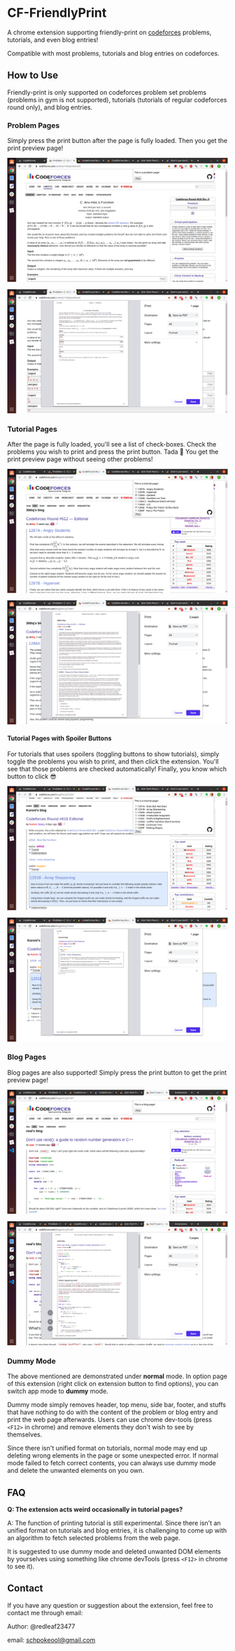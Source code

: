 # CF-FriendlyPrint
A chrome extension supporting friendly-print on [codeforces](https://codeforces.com/) problems, tutorials, and even blog entries!

Compatible with most problems, tutorials and blog entries on codeforces.

## How to Use

Friendly-print is only supported on codeforces problem set problems (problems in gym is not supported), tutorials (tutorials of regular codeforces round only), and blog entries.

### Problem Pages

Simply press the print button after the page is fully loaded.  Then you get the print preview page!

![image-20200211233548416](README.assets/image-20200211233548416.png)

![image-20200211233645488](README.assets/image-20200211233645488.png)

### Tutorial Pages

After the page is fully loaded, you'll see a list of check-boxes.  Check the problems you wish to print and press the print button.  Tada :tada:   You get the print preview page without seeing other problems!

![image-20200211233758085](README.assets/image-20200211233758085.png)

![image-20200211233846695](README.assets/image-20200211233846695.png)

#### Tutorial Pages with Spoiler Buttons

For tutorials that uses spoilers (toggling buttons to show tutorials), simply toggle the problems you wish to print, and then click the extension.  You'll see that those problems are checked automatically!  Finally, you know which button to click :sunglasses:

![image-20200211233943353](README.assets/image-20200211233943353.png)

![image-20200211234012329](README.assets/image-20200211234012329.png)



### Blog Pages

Blog pages are also supported!  Simply press the print button to get the print preview page!

![image-20200211234800182](README.assets/image-20200211234800182.png)

![image-20200211234810726](README.assets/image-20200211234810726.png)

### Dummy Mode

The above mentioned are demonstrated under **normal** mode.  In option page of this extension (right click on extension button to find options), you can switch app mode to **dummy** mode.

Dummy mode simply removes header, top menu, side bar, footer, and stuffs that have nothing to do with the content of the problem or blog entry and print the web page afterwards.  Users can use chrome dev-tools (press `<F12>` in chrome) and remove elements they don't wish to see by themselves.

Since there isn't unified format on tutorials, normal mode may end up deleting wrong elements in the page or some unexpected error.  If normal mode failed to fetch correct contents, you can always use dummy mode and delete the unwanted elements on you own.

## FAQ

**Q: The extension acts weird occasionally in tutorial pages?**

A: The function of printing tutorial is still experimental.  Since there isn't an unified format on tutorials and blog entries, it is challenging to come up with an algorithm to fetch selected problems from the web page.  

It is suggested to use dummy mode and deleted unwanted DOM elements by yourselves using something like chrome devTools (press `<F12>` in chrome to see it).

## Contact

If you have any question or suggestion about the extension, feel free to contact me through email:

Author: @redleaf23477

email: schpokeool@gmail.com